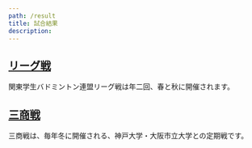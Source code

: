 ```yaml
---
path: /result
title: 試合結果
description:
---
```


## [リーグ戦](/result/league)
関東学生バドミントン連盟リーグ戦は年二回、春と秋に開催されます。

## [三商戦](/result/sansho)
三商戦は、毎年冬に開催される、神戸大学・大阪市立大学との定期戦です。
